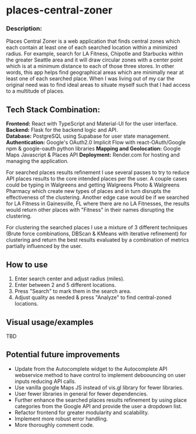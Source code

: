 # places-central-zoner

### Description:

Places Central Zoner is a web application that finds central zones which each contain at least one of each searched location within a minimized radius. For example, search for LA Fitness, Chipotle and Starbucks within the greater Seattle area and it will draw circular zones with a center point which is at a minimum distance to each of those three stores. In other words, this app helps find geographical areas which are minimally near at least one of each searched place. When I was living out of my car the original need was to find ideal areas to situate myself such that I had access to a multitude of places.

## Tech Stack Combination:

**Frontend:** React with TypeScript and Material-UI for the user interface.  
**Backend:** Flask for the backend logic and API.  
**Database:** PostgreSQL using Supabase for user state management.
**Authentication:** Google's OAuth2.0 Implicit Flow with react-OAuth/Google npm & google-oauth python libraries
**Mapping and Geolocation:** Google Maps Javascript & Places API
**Deployment:** Render.com for hosting and managing the application.

For searched places results refinement I use several passes to try to reduce API places results to the core intended places per the user. A couple cases could be typing in Walgreens and getting Walgreens Photo & Walgreens Pharmacy which create new types of places and in turn disrupts the effectiveness of the clustering. Another edge case would be if we searched for LA Fitness in Gainesville, FL where there are no LA Fitnesses, the results would return other places with "Fitness" in their names disrupting the clustering. 

For clustering the searched places I use a mixture of 3 different techniques (Brute force combinations, DBScan & KMeans with iterative refinement) for clustering and return the best results evaluated by a combination of metrics partially influenced by the user.

## How to use
1. Enter search center and adjust radius (miles).
2. Enter between 2 and 5 different locations.
3. Press "Search" to mark them in the search area.
4. Adjust quality as needed & press "Analyze" to find central-zoned locations.

## Visual usage/examples

TBD


## Potential future improvements

- Update from the Autocomplete widget to the Autocomplete API webservice method to have control to implement deboouncing on user inputs reducing API calls.
- Use vanilla google Maps JS instead of vis.gl library for fewer libraries.
- User fewer libraries in general for fewer dependencies.
- Further enhance the searched places results refinement by using place categories from the Google API and provide the user a dropdown list.
- Refactor frontend for greater modularity and scalability.
- Implement more robust error handling.
- More thoroughly comment code.
